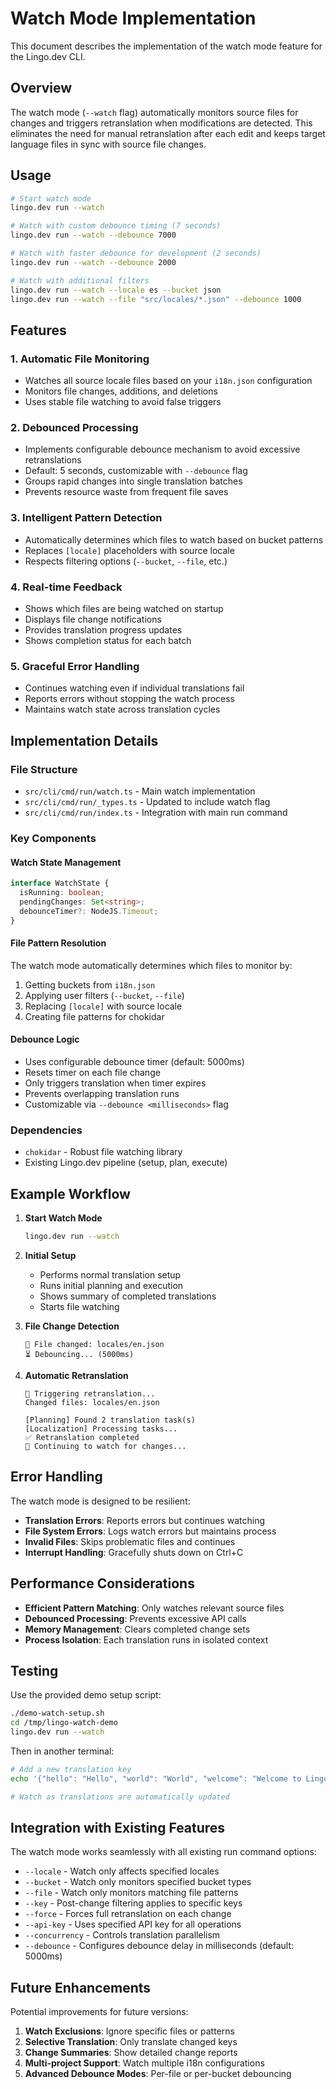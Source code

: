 # Watch Mode Implementation

This document describes the implementation of the watch mode feature for the Lingo.dev CLI.

## Overview

The watch mode (`--watch` flag) automatically monitors source files for changes and triggers retranslation when modifications are detected. This eliminates the need for manual retranslation after each edit and keeps target language files in sync with source file changes.

## Usage

```bash
# Start watch mode
lingo.dev run --watch

# Watch with custom debounce timing (7 seconds)
lingo.dev run --watch --debounce 7000

# Watch with faster debounce for development (2 seconds)
lingo.dev run --watch --debounce 2000

# Watch with additional filters
lingo.dev run --watch --locale es --bucket json
lingo.dev run --watch --file "src/locales/*.json" --debounce 1000
```

## Features

### 1. Automatic File Monitoring

- Watches all source locale files based on your `i18n.json` configuration
- Monitors file changes, additions, and deletions
- Uses stable file watching to avoid false triggers

### 2. Debounced Processing

- Implements configurable debounce mechanism to avoid excessive retranslations
- Default: 5 seconds, customizable with `--debounce` flag
- Groups rapid changes into single translation batches
- Prevents resource waste from frequent file saves

### 3. Intelligent Pattern Detection

- Automatically determines which files to watch based on bucket patterns
- Replaces `[locale]` placeholders with source locale
- Respects filtering options (`--bucket`, `--file`, etc.)

### 4. Real-time Feedback

- Shows which files are being watched on startup
- Displays file change notifications
- Provides translation progress updates
- Shows completion status for each batch

### 5. Graceful Error Handling

- Continues watching even if individual translations fail
- Reports errors without stopping the watch process
- Maintains watch state across translation cycles

## Implementation Details

### File Structure

- `src/cli/cmd/run/watch.ts` - Main watch implementation
- `src/cli/cmd/run/_types.ts` - Updated to include watch flag
- `src/cli/cmd/run/index.ts` - Integration with main run command

### Key Components

#### Watch State Management

```typescript
interface WatchState {
  isRunning: boolean;
  pendingChanges: Set<string>;
  debounceTimer?: NodeJS.Timeout;
}
```

#### File Pattern Resolution

The watch mode automatically determines which files to monitor by:

1. Getting buckets from `i18n.json`
2. Applying user filters (`--bucket`, `--file`)
3. Replacing `[locale]` with source locale
4. Creating file patterns for chokidar

#### Debounce Logic

- Uses configurable debounce timer (default: 5000ms)
- Resets timer on each file change
- Only triggers translation when timer expires
- Prevents overlapping translation runs
- Customizable via `--debounce <milliseconds>` flag

### Dependencies

- `chokidar` - Robust file watching library
- Existing Lingo.dev pipeline (setup, plan, execute)

## Example Workflow

1. **Start Watch Mode**

   ```bash
   lingo.dev run --watch
   ```

2. **Initial Setup**

   - Performs normal translation setup
   - Runs initial planning and execution
   - Shows summary of completed translations
   - Starts file watching

3. **File Change Detection**

   ```
   📝 File changed: locales/en.json
   ⏳ Debouncing... (5000ms)
   ```

4. **Automatic Retranslation**

   ```
   🔄 Triggering retranslation...
   Changed files: locales/en.json

   [Planning] Found 2 translation task(s)
   [Localization] Processing tasks...
   ✅ Retranslation completed
   👀 Continuing to watch for changes...
   ```

## Error Handling

The watch mode is designed to be resilient:

- **Translation Errors**: Reports errors but continues watching
- **File System Errors**: Logs watch errors but maintains process
- **Invalid Files**: Skips problematic files and continues
- **Interrupt Handling**: Gracefully shuts down on Ctrl+C

## Performance Considerations

- **Efficient Pattern Matching**: Only watches relevant source files
- **Debounced Processing**: Prevents excessive API calls
- **Memory Management**: Clears completed change sets
- **Process Isolation**: Each translation runs in isolated context

## Testing

Use the provided demo setup script:

```bash
./demo-watch-setup.sh
cd /tmp/lingo-watch-demo
lingo.dev run --watch
```

Then in another terminal:

```bash
# Add a new translation key
echo '{"hello": "Hello", "world": "World", "welcome": "Welcome to Lingo.dev", "goodbye": "Goodbye"}' > locales/en.json

# Watch as translations are automatically updated
```

## Integration with Existing Features

The watch mode works seamlessly with all existing run command options:

- `--locale` - Watch only affects specified locales
- `--bucket` - Watch only monitors specified bucket types
- `--file` - Watch only monitors matching file patterns
- `--key` - Post-change filtering applies to specific keys
- `--force` - Forces full retranslation on each change
- `--api-key` - Uses specified API key for all operations
- `--concurrency` - Controls translation parallelism
- `--debounce` - Configures debounce delay in milliseconds (default: 5000ms)

## Future Enhancements

Potential improvements for future versions:

1. **Watch Exclusions**: Ignore specific files or patterns
2. **Selective Translation**: Only translate changed keys
3. **Change Summaries**: Show detailed change reports
4. **Multi-project Support**: Watch multiple i18n configurations
5. **Advanced Debounce Modes**: Per-file or per-bucket debouncing
